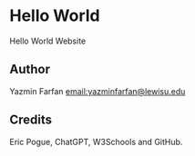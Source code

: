 # Hello World
Hello World Website

## Author
Yazmin Farfan [email:yazminfarfan@lewisu.edu](mailto:yazminfarfan@lewisu.edu)

## Credits
Eric Pogue, ChatGPT, W3Schools and GitHub.
